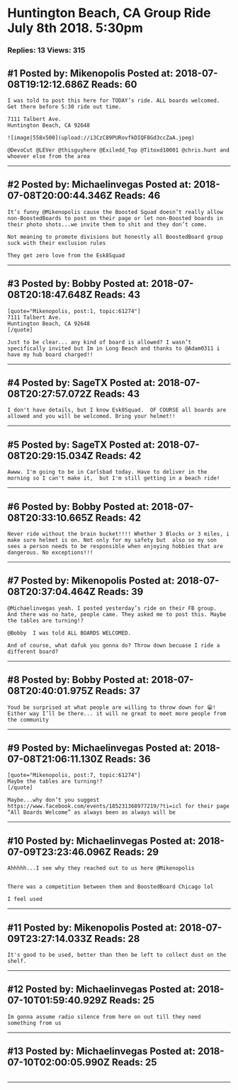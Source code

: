 # Huntington Beach, CA Group Ride July 8th 2018. 5:30pm

### Replies: 13 Views: 315

## \#1 Posted by: Mikenopolis Posted at: 2018-07-08T19:12:12.686Z Reads: 60

```
I was told to post this here for TODAY’s ride. ALL boards welcomed. Get there before 5:30 ride out time. 

7111 Talbert Ave.
Huntington Beach, CA 92648

![image|558x500](upload://i3CzC89PURovfkDIQF8Gd3ccZaA.jpeg)

@DevoCut @LEVer @thisguyhere @Exiledd_Top @Titoxd10001 @chris.hunt and whoever else from the area
```

---
## \#2 Posted by: Michaelinvegas Posted at: 2018-07-08T20:00:44.346Z Reads: 46

```
It’s funny @Mikenopolis cause the Boosted Squad doesn’t really allow non-BoostedBoards to post on their page or let non-Boosted boards in their photo shots...we invite them to shit and they don’t come.

Not meaning to promote divisions but honestly all BoostedBoard group suck with their exclusion rules

They get zero love from the Esk8Squad
```

---
## \#3 Posted by: Bobby Posted at: 2018-07-08T20:18:47.648Z Reads: 43

```
[quote="Mikenopolis, post:1, topic:61274"]
7111 Talbert Ave.
Huntington Beach, CA 92648
[/quote]

Just to be clear... any kind of board is allowed? I wasn’t specifically invited but Im in Long Beach and thanks to @Adam0311 i have my hub board charged!!
```

---
## \#4 Posted by: SageTX Posted at: 2018-07-08T20:27:57.072Z Reads: 43

```
I don't have details, but I know Esk8Squad.  OF COURSE all boards are allowed and you will be welcomed. Bring your helmet!!
```

---
## \#5 Posted by: SageTX Posted at: 2018-07-08T20:29:15.034Z Reads: 42

```
Awww. I'm going to be in Carlsbad today. Have to deliver in the morning so I can't make it,  but I'm still getting in a beach ride!
```

---
## \#6 Posted by: Bobby Posted at: 2018-07-08T20:33:10.665Z Reads: 42

```
Never ride without the brain bucket!!!! Whether 3 Blocks or 3 miles, i make sure helmet is on. Not only for my safety but  also so my son sees a person needs to be responsible when enjoying hobbies that are dangerous. No exceptions!!!
```

---
## \#7 Posted by: Mikenopolis Posted at: 2018-07-08T20:37:04.464Z Reads: 39

```
@Michaelinvegas yeah. I posted yesterday’s ride on their FB group.  And there was no hate, people came. They asked me to post this. Maybe the tables are turning!?

@Bobby  I was told ALL BOARDS WELCOMED. 

And of course, what dafuk you gonna do? Throw down becuase I ride a different board?
```

---
## \#8 Posted by: Bobby Posted at: 2018-07-08T20:40:01.975Z Reads: 37

```
Youd be surprised at what people are willing to throw down for 😁! Either way I’ll be there... it will ne great to meet more people from the community
```

---
## \#9 Posted by: Michaelinvegas Posted at: 2018-07-08T21:06:11.130Z Reads: 36

```
[quote="Mikenopolis, post:7, topic:61274"]
Maybe the tables are turning!?
[/quote]

Maybe...why don’t you suggest https://www.facebook.com/events/185231368977219/?ti=icl for their page “All Boards Welcome” as always been as always will be
```

---
## \#10 Posted by: Michaelinvegas Posted at: 2018-07-09T23:23:46.096Z Reads: 29

```
Ahhhhh...I see why they reached out to us here @Mikenopolis


There was a competition between them and BoostedBoard Chicago lol

I feel used
```

---
## \#11 Posted by: Mikenopolis Posted at: 2018-07-09T23:27:14.033Z Reads: 28

```
It's good to be used, better than then be left to collect dust on the shelf.
```

---
## \#12 Posted by: Michaelinvegas Posted at: 2018-07-10T01:59:40.929Z Reads: 25

```
Im gonna assume radio silence from here on out till they need something from us
```

---
## \#13 Posted by: Michaelinvegas Posted at: 2018-07-10T02:00:05.990Z Reads: 25

```

```

---
